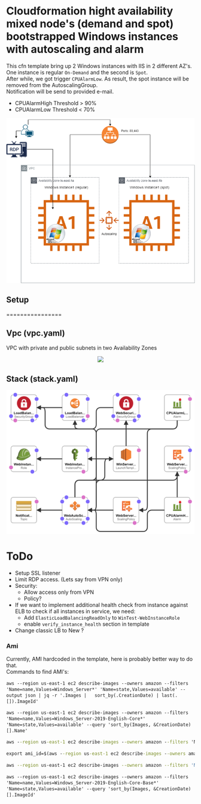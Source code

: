 
# Cloudformation hight availability mixed node's (demand and spot) bootstrapped  Windows instances with autoscaling and alarm
This cfn template bring up 2 Windows instances with IIS in 2 different AZ's. <br>
One instance is regular `On-Demand` and the second is `Spot`.<br>
After while, we got trigger `CPUAlarmLow`. As result, the spot instance will be removed from the AutoscalingGroup.<br>
Notification will be send to provided e-mail.<br>
- CPUAlarmHigh Threshold > 90% 
- CPUAlarmLow Threshold  < 70%
<p align="center" width=350 height=350> 
<img src="WindowsDiagram-Page-1.png">
</p>


## Setup
================
## Vpc (vpc.yaml)
VPC with private and public subnets in two Availability Zones
<p align="center" width=350 height=350> 
<img src="https://templates.cloudonaut.io/en/v7.2.0/img/vpc-2azs.png">
</p>

## Stack (stack.yaml)
<p align="center" width=350 height=350> 
<img src="template1-designer-win.png">
</p>

# ToDo
- Setup SSL listener
- Limit RDP access. (Lets say from VPN only)
- Security:
    - Allow access only from VPN 
    - Policy?
- If we want to implement additional health check from instance against ELB to check if all instances in service, we need:
    - Add `ElasticLoadBalancingReadOnly` to  `WinTest-WebInstanceRole`
    - enable `verify_instance_health` section in template
- Change classic LB to New ?


### Ami 
Currently, AMI hardcoded in the template, here is probably better way to do that. <br>
Commands to find AMI's:
```
aws --region us-east-1 ec2 describe-images --owners amazon --filters 'Name=name,Values=Windows_Server*' 'Name=state,Values=available' --output json | jq -r '.Images |   sort_by(.CreationDate) | last(.[]).ImageId'
```
```
aws --region us-east-1 ec2 describe-images --owners amazon --filters 'Name=name,Values=Windows_Server-2019-English-Core*' 'Name=state,Values=available' --query 'sort_by(Images, &CreationDate)[].Name'
```
```cmd
aws --region us-east-1 ec2 describe-images --owners amazon --filters 'Name=name,Values=Windows_Server-2019-English-Core-Base*' 'Name=state,Values=available' --output json | jq -r '.Images |   sort_by(.CreationDate) | last(.[]).ImageId'
```

```cmd
export ami_id=$(aws --region us-east-1 ec2 describe-images --owners amazon --filters 'Name=name,Values=Windows_Server-2019-English-Core-Base*' 'Name=state,Values=available' --output json | jq -r '.Images |   sort_by(.CreationDate) | last(.[]).ImageId')
```
```bash
aws --region us-east-1 ec2 describe-images --owners amazon --filters 'Name=name,Values=Windows_Server-2019-English-Core*' 'Name=state,Values=available' --query 'sort_by(Images, &CreationDate)[].Name'
```
```
aws --region us-east-1 ec2 describe-images --owners amazon --filters 'Name=name,Values=Windows_Server-2019-English-Core-Base*' 'Name=state,Values=available' --query 'sort_by(Images, &CreationDate)[].ImageId'
```

